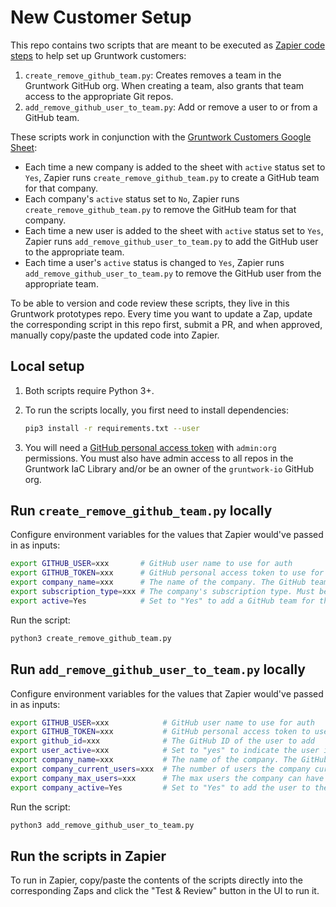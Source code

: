 # New Customer Setup

This repo contains two scripts that are meant to be executed as [Zapier code 
steps](https://zapier.com/help/create/code-webhooks/use-python-code-in-zaps) to help set up Gruntwork customers: 

1. `create_remove_github_team.py`: Creates removes a team in the Gruntwork GitHub org. When creating a team, also 
   grants that team access to the appropriate Git repos.
1. `add_remove_github_user_to_team.py`: Add or remove a user to or from a GitHub team.    

These scripts work in conjunction with the [Gruntwork Customers Google 
Sheet](https://docs.google.com/spreadsheets/d/1vvUoSZxoGhWVQhyFbceRsFTbSi3jt-0MYKDgGBSt6Jc/edit#gid=0): 

- Each time a new company is added to the sheet with `active` status set to `Yes`, Zapier runs 
  `create_remove_github_team.py` to create a GitHub team for that company. 
- Each company's `active` status set to `No`, Zapier runs `create_remove_github_team.py` to remove the GitHub team for 
  that company. 
- Each time a new user is added to the sheet with `active` status set to `Yes`, Zapier runs 
  `add_remove_github_user_to_team.py` to add the GitHub user to the appropriate team. 
- Each time a user's `active` status is changed to `Yes`, Zapier runs `add_remove_github_user_to_team.py` to remove the 
  GitHub user from the appropriate team. 

To be able to version and code review these scripts, they live in this Gruntwork prototypes repo. Every time you want 
to update a Zap, update the corresponding script in this repo first, submit a PR, and when approved, manually 
copy/paste the updated code into Zapier.




## Local setup

1. Both scripts require Python 3+.
1. To run the scripts locally, you first need to install dependencies:

    ```bash
    pip3 install -r requirements.txt --user
    ```
1. You will need a [GitHub personal access 
   token](https://help.github.com/en/github/authenticating-to-github/creating-a-personal-access-token-for-the-command-line)
   with `admin:org` permissions. You must also have admin access to all repos in the Gruntwork IaC Library and/or be an
   owner of the `gruntwork-io` GitHub org.




## Run `create_remove_github_team.py` locally

Configure environment variables for the values that Zapier would've passed in as inputs:

```bash
export GITHUB_USER=xxx       # GitHub user name to use for auth
export GITHUB_TOKEN=xxx      # GitHub personal access token to use for auth
export company_name=xxx      # The name of the company. The GitHub team will use a dasherized version of this name.
export subscription_type=xxx # The company's subscription type. Must be one of: aws, gcp, enterprise.
export active=Yes            # Set to "Yes" to add a GitHub team for the company and "No" to remove the GitHub team.
```

Run the script:

```bash
python3 create_remove_github_team.py
```




## Run `add_remove_github_user_to_team.py` locally

Configure environment variables for the values that Zapier would've passed in as inputs:

```bash
export GITHUB_USER=xxx            # GitHub user name to use for auth
export GITHUB_TOKEN=xxx           # GitHub personal access token to use for auth
export github_id=xxx              # The GitHub ID of the user to add
export user_active=xxx            # Set to "yes" to indicate the user is active and should be added to the team.
export company_name=xxx           # The name of the company. The GitHub team will be found by dasherizing this name.
export company_current_users=xxx  # The number of users the company currently has.
export company_max_users=xxx      # The max users the company can have per its contract.
export company_active=Yes         # Set to "Yes" to add the user to the GitHub team and "No" to remove them from the team.
```

Run the script:

```bash
python3 add_remove_github_user_to_team.py
```




## Run the scripts in Zapier

To run in Zapier, copy/paste the contents of the scripts directly into the corresponding Zaps and click the 
"Test & Review" button in the UI to run it.